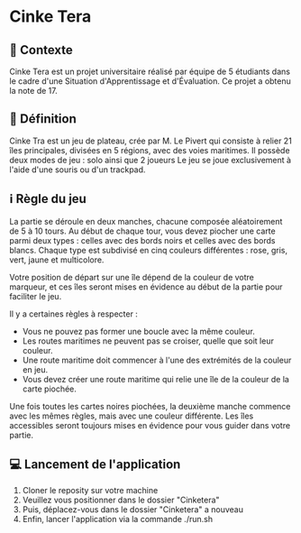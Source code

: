 # Cinke Tera

## 📍 Contexte
Cinke Tera est un projet universitaire réalisé par équipe de 5 étudiants dans le cadre d'une Situation d'Apprentissage et d'Évaluation.
Ce projet a obtenu la note de 17.


## 💬 Définition
Cinke Tra est un jeu de plateau, crée par M. Le Pivert qui consiste à relier 21 îles principales, divisées en 5 régions, avec des voies maritimes.
Il possède deux modes de jeu : solo ainsi que 2 joueurs
Le jeu se joue exclusivement à l'aide d'une souris ou d'un trackpad.


## ℹ Règle du jeu
La partie se déroule en deux manches, chacune composée aléatoirement de 5 à 10 tours. Au début de chaque tour, vous devez piocher une carte parmi deux types : celles avec des bords noirs et celles avec des bords blancs. Chaque type est subdivisé en cinq couleurs différentes : rose, gris, vert, jaune et multicolore.

Votre position de départ sur une île dépend de la couleur de votre marqueur, et ces îles seront mises en évidence au début de la partie pour faciliter le jeu.

Il y a certaines règles à respecter :

- Vous ne pouvez pas former une boucle avec la même couleur.
- Les routes maritimes ne peuvent pas se croiser, quelle que soit leur couleur.
- Une route maritime doit commencer à l'une des extrémités de la couleur en jeu.
- Vous devez créer une route maritime qui relie une île de la couleur de la carte piochée.

Une fois toutes les cartes noires piochées, la deuxième manche commence avec les mêmes règles, mais avec une couleur différente.
Les îles accessibles seront toujours mises en évidence pour vous guider dans votre partie.


## 💻 Lancement de l'application
1. Cloner le reposity sur votre machine
2. Veuillez vous positionner dans le dossier "Cinketera"
3. Puis, déplacez-vous dans le dossier "Cinketera" a nouveau
4. Enfin, lancer l'application via la commande ./run.sh

